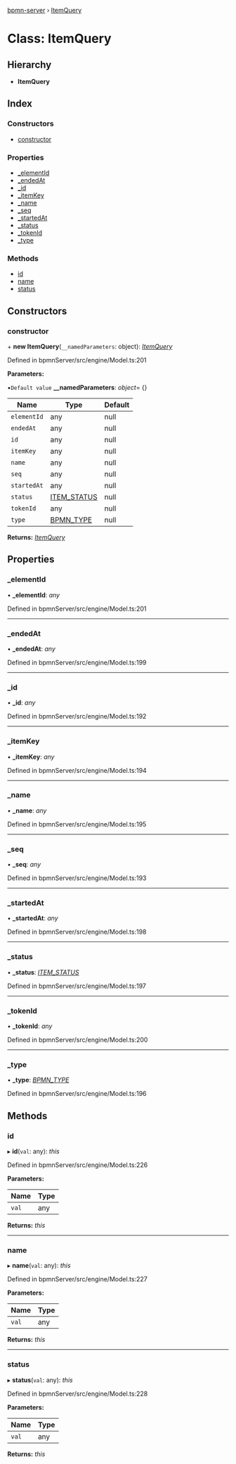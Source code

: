 [bpmn-server](../README.md) › [ItemQuery](itemquery.md)

# Class: ItemQuery

## Hierarchy

* **ItemQuery**

## Index

### Constructors

* [constructor](itemquery.md#constructor)

### Properties

* [_elementId](itemquery.md#_elementid)
* [_endedAt](itemquery.md#_endedat)
* [_id](itemquery.md#_id)
* [_itemKey](itemquery.md#_itemkey)
* [_name](itemquery.md#_name)
* [_seq](itemquery.md#_seq)
* [_startedAt](itemquery.md#_startedat)
* [_status](itemquery.md#_status)
* [_tokenId](itemquery.md#_tokenid)
* [_type](itemquery.md#_type)

### Methods

* [id](itemquery.md#id)
* [name](itemquery.md#name)
* [status](itemquery.md#status)

## Constructors

###  constructor

\+ **new ItemQuery**(`__namedParameters`: object): *[ItemQuery](itemquery.md)*

Defined in bpmnServer/src/engine/Model.ts:201

**Parameters:**

▪`Default value`  **__namedParameters**: *object*= {}

Name | Type | Default |
------ | ------ | ------ |
`elementId` | any | null |
`endedAt` | any | null |
`id` | any | null |
`itemKey` | any | null |
`name` | any | null |
`seq` | any | null |
`startedAt` | any | null |
`status` | [ITEM_STATUS](../enums/item_status.md) | null |
`tokenId` | any | null |
`type` | [BPMN_TYPE](../enums/bpmn_type.md) | null |

**Returns:** *[ItemQuery](itemquery.md)*

## Properties

###  _elementId

• **_elementId**: *any*

Defined in bpmnServer/src/engine/Model.ts:201

___

###  _endedAt

• **_endedAt**: *any*

Defined in bpmnServer/src/engine/Model.ts:199

___

###  _id

• **_id**: *any*

Defined in bpmnServer/src/engine/Model.ts:192

___

###  _itemKey

• **_itemKey**: *any*

Defined in bpmnServer/src/engine/Model.ts:194

___

###  _name

• **_name**: *any*

Defined in bpmnServer/src/engine/Model.ts:195

___

###  _seq

• **_seq**: *any*

Defined in bpmnServer/src/engine/Model.ts:193

___

###  _startedAt

• **_startedAt**: *any*

Defined in bpmnServer/src/engine/Model.ts:198

___

###  _status

• **_status**: *[ITEM_STATUS](../enums/item_status.md)*

Defined in bpmnServer/src/engine/Model.ts:197

___

###  _tokenId

• **_tokenId**: *any*

Defined in bpmnServer/src/engine/Model.ts:200

___

###  _type

• **_type**: *[BPMN_TYPE](../enums/bpmn_type.md)*

Defined in bpmnServer/src/engine/Model.ts:196

## Methods

###  id

▸ **id**(`val`: any): *this*

Defined in bpmnServer/src/engine/Model.ts:226

**Parameters:**

Name | Type |
------ | ------ |
`val` | any |

**Returns:** *this*

___

###  name

▸ **name**(`val`: any): *this*

Defined in bpmnServer/src/engine/Model.ts:227

**Parameters:**

Name | Type |
------ | ------ |
`val` | any |

**Returns:** *this*

___

###  status

▸ **status**(`val`: any): *this*

Defined in bpmnServer/src/engine/Model.ts:228

**Parameters:**

Name | Type |
------ | ------ |
`val` | any |

**Returns:** *this*
